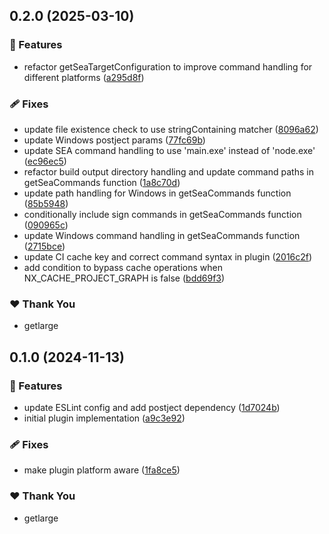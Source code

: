 ## 0.2.0 (2025-03-10)

### 🚀 Features

- refactor getSeaTargetConfiguration to improve command handling for different platforms ([a295d8f](https://github.com/getlarge/nx-node-sea/commit/a295d8f))

### 🩹 Fixes

- update file existence check to use stringContaining matcher ([8096a62](https://github.com/getlarge/nx-node-sea/commit/8096a62))
- update Windows postject params ([77fc69b](https://github.com/getlarge/nx-node-sea/commit/77fc69b))
- update SEA command handling to use 'main.exe' instead of 'node.exe' ([ec96ec5](https://github.com/getlarge/nx-node-sea/commit/ec96ec5))
- refactor build output directory handling and update command paths in getSeaCommands function ([1a8c70d](https://github.com/getlarge/nx-node-sea/commit/1a8c70d))
- update path handling for Windows in getSeaCommands function ([85b5948](https://github.com/getlarge/nx-node-sea/commit/85b5948))
- conditionally include sign commands in getSeaCommands function ([090965c](https://github.com/getlarge/nx-node-sea/commit/090965c))
- update Windows command handling in getSeaCommands function ([2715bce](https://github.com/getlarge/nx-node-sea/commit/2715bce))
- update CI cache key and correct command syntax in plugin ([2016c2f](https://github.com/getlarge/nx-node-sea/commit/2016c2f))
- add condition to bypass cache operations when NX_CACHE_PROJECT_GRAPH is false ([bdd69f3](https://github.com/getlarge/nx-node-sea/commit/bdd69f3))

### ❤️ Thank You

- getlarge

## 0.1.0 (2024-11-13)

### 🚀 Features

- update ESLint config and add postject dependency ([1d7024b](https://github.com/getlarge/nx-node-sea/commit/1d7024b))
- initial plugin implementation ([a9c3e92](https://github.com/getlarge/nx-node-sea/commit/a9c3e92))

### 🩹 Fixes

- make plugin platform aware ([1fa8ce5](https://github.com/getlarge/nx-node-sea/commit/1fa8ce5))

### ❤️ Thank You

- getlarge
